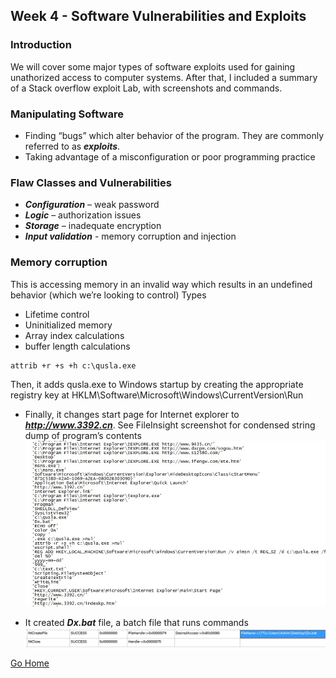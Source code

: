 ## Week 4 - Software Vulnerabilities and Exploits              
### Introduction
We will cover some major types of software exploits used for gaining unathorized access to computer systems. 
After that, I included a summary of a Stack overflow exploit Lab, with screenshots and commands.

### Manipulating Software 
*	Finding “bugs” which alter behavior of the program. They are commonly referred to as ***exploits***.
*	Taking advantage of a misconfiguration or poor programming practice

### Flaw Classes and Vulnerabilities
*	***Configuration*** – weak password
*	***Logic*** – authorization issues
*	***Storage*** – inadequate encryption
*	***Input validation*** - memory corruption and injection

### Memory corruption 
This is accessing memory in an invalid way which results in an undefined behavior (which we’re looking to control)
Types
*	Lifetime control 
*	Uninitialized memory
*	Array index calculations
*	buffer length calculations 



```
attrib +r +s +h c:\qusla.exe
```
Then, it adds qusla.exe to Windows startup by creating the appropriate registry key at HKLM\Software\Microsoft\Windows\CurrentVersion\Run
*	Finally, it changes start page for Internet explorer to ***http://www.3392.cn***.
See FileInsight screenshot for condensed string dump of program’s contents
![alt text](../images/w3_insight_shot0.jpg "FileInsight screenshot of malware")



* It created ***Dx.bat*** file, a batch file that runs commands
![alt text](../images/w3_cuckoo_shot1.jpg "Cuckoo screenshot 1")
 


[Go Home](../index.md) 
